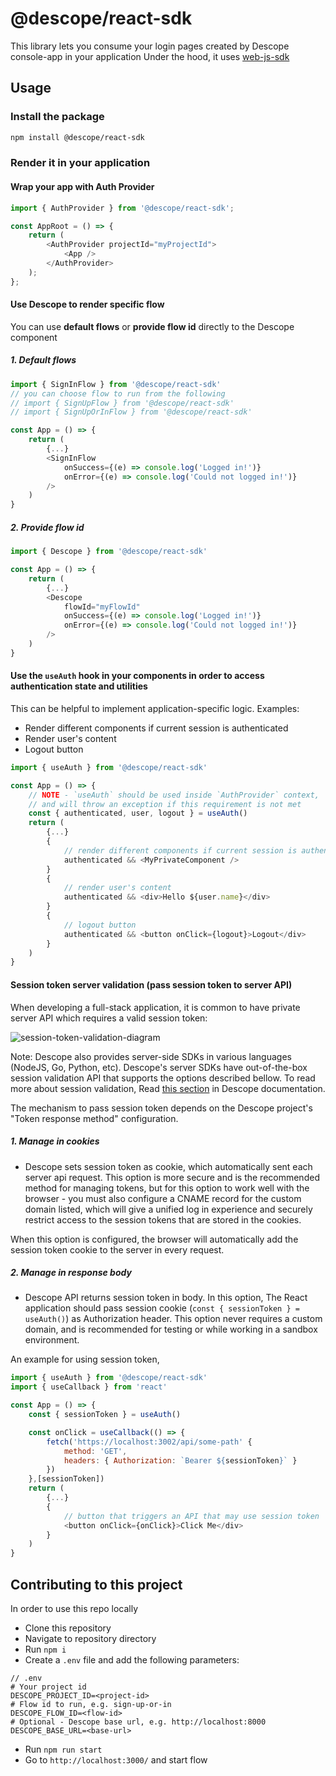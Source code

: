 # @descope/react-sdk

This library lets you consume your login pages created by Descope console-app in your application
Under the hood, it uses [web-js-sdk](https://github.com/descope/web-js-sdk)

## Usage

### Install the package

```bash
npm install @descope/react-sdk
```

### Render it in your application

#### Wrap your app with Auth Provider

```js
import { AuthProvider } from '@descope/react-sdk';

const AppRoot = () => {
	return (
		<AuthProvider projectId="myProjectId">
			<App />
		</AuthProvider>
	);
};
```

#### Use Descope to render specific flow

You can use **default flows** or **provide flow id** directly to the Descope component

##### 1. Default flows

```js
import { SignInFlow } from '@descope/react-sdk'
// you can choose flow to run from the following
// import { SignUpFlow } from '@descope/react-sdk'
// import { SignUpOrInFlow } from '@descope/react-sdk'

const App = () => {
    return (
        {...}
        <SignInFlow
            onSuccess={(e) => console.log('Logged in!')}
            onError={(e) => console.log('Could not logged in!')}
        />
    )
}
```

##### 2. Provide flow id

```js
import { Descope } from '@descope/react-sdk'

const App = () => {
    return (
        {...}
        <Descope
            flowId="myFlowId"
            onSuccess={(e) => console.log('Logged in!')}
            onError={(e) => console.log('Could not logged in!')}
        />
    )
}
```

#### Use the `useAuth` hook in your components in order to access authentication state and utilities

This can be helpful to implement application-specific logic. Examples:

- Render different components if current session is authenticated
- Render user's content
- Logout button

```js
import { useAuth } from '@descope/react-sdk'

const App = () => {
    // NOTE - `useAuth` should be used inside `AuthProvider` context,
    // and will throw an exception if this requirement is not met
    const { authenticated, user, logout } = useAuth()
    return (
        {...}
        {
            // render different components if current session is authenticated
            authenticated && <MyPrivateComponent />
        }
        {
            // render user's content
            authenticated && <div>Hello ${user.name}</div>
        }
        {
            // logout button
            authenticated && <button onClick={logout}>Logout</div>
        }
    )
}
```

#### Session token server validation (pass session token to server API)

When developing a full-stack application, it is common to have private server API which requires a valid session token:

![session-token-validation-diagram](https://docs.descope.com/static/SessionValidation-cf7b2d5d26594f96421d894273a713d8.png)

Note: Descope also provides server-side SDKs in various languages (NodeJS, Go, Python, etc). Descope's server SDKs have out-of-the-box session validation API that supports the options described bellow. To read more about session validation, Read [this section](https://docs.descope.com/guides/gettingstarted/#session-validation) in Descope documentation.

The mechanism to pass session token depends on the Descope project's "Token response method" configuration.

##### 1. Manage in cookies

- Descope sets session token as cookie, which automatically sent each server api request. This option is more secure and is the recommended method for managing tokens, but for this option to work well with the browser - you must also configure a CNAME record for the custom domain listed, which will give a unified log in experience and securely restrict access to the session tokens that are stored in the cookies.

When this option is configured, the browser will automatically add the session token cookie to the server in every request.

##### 2. Manage in response body

- Descope API returns session token in body. In this option, The React application should pass session cookie (`const { sessionToken } = useAuth()`) as Authorization header. This option never requires a custom domain, and is recommended for testing or while working in a sandbox environment.

An example for using session token,

```js
import { useAuth } from '@descope/react-sdk'
import { useCallback } from 'react'

const App = () => {
    const { sessionToken } = useAuth()

    const onClick = useCallback(() => {
        fetch('https://localhost:3002/api/some-path' {
            method: 'GET',
            headers: { Authorization: `Bearer ${sessionToken}` }
        })
    },[sessionToken])
    return (
        {...}
        {
            // button that triggers an API that may use session token
            <button onClick={onClick}>Click Me</div>
        }
    )
}
```

## Contributing to this project

In order to use this repo locally

- Clone this repository
- Navigate to repository directory
- Run `npm i`
- Create a `.env` file and add the following parameters:

```env
// .env
# Your project id
DESCOPE_PROJECT_ID=<project-id>
# Flow id to run, e.g. sign-up-or-in
DESCOPE_FLOW_ID=<flow-id>
# Optional - Descope base url, e.g. http://localhost:8000
DESCOPE_BASE_URL=<base-url>
```

- Run `npm run start`
- Go to `http://localhost:3000/` and start flow
